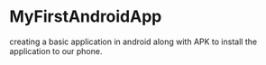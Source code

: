# MyFirstAndroidApp
creating a basic application in android along with APK to install the application to our phone.
